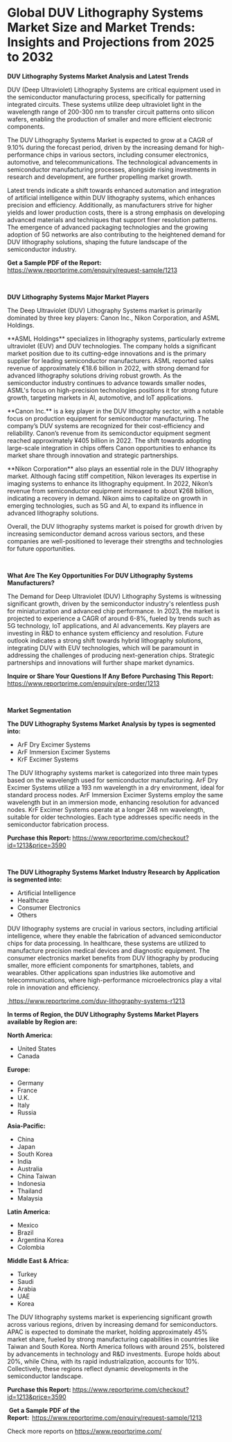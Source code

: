 <p><h1>Global DUV Lithography Systems Market Size and Market Trends: Insights and Projections from 2025 to 2032</h1></p><p><strong>DUV Lithography Systems Market Analysis and Latest Trends</strong></p>
<p><p>DUV (Deep Ultraviolet) Lithography Systems are critical equipment used in the semiconductor manufacturing process, specifically for patterning integrated circuits. These systems utilize deep ultraviolet light in the wavelength range of 200-300 nm to transfer circuit patterns onto silicon wafers, enabling the production of smaller and more efficient electronic components. </p><p>The DUV Lithography Systems Market is expected to grow at a CAGR of 9.10% during the forecast period, driven by the increasing demand for high-performance chips in various sectors, including consumer electronics, automotive, and telecommunications. The technological advancements in semiconductor manufacturing processes, alongside rising investments in research and development, are further propelling market growth. </p><p>Latest trends indicate a shift towards enhanced automation and integration of artificial intelligence within DUV lithography systems, which enhances precision and efficiency. Additionally, as manufacturers strive for higher yields and lower production costs, there is a strong emphasis on developing advanced materials and techniques that support finer resolution patterns. The emergence of advanced packaging technologies and the growing adoption of 5G networks are also contributing to the heightened demand for DUV lithography solutions, shaping the future landscape of the semiconductor industry.</p></p>
<p><strong>Get a Sample PDF of the Report:&nbsp;</strong> <a href="https://www.reportprime.com/enquiry/request-sample/1213?utm_campaign=3498&utm_medium=2&utm_source=Github&utm_content=ia&utm_term=18032025&utm_id=duv-lithography-systems">https://www.reportprime.com/enquiry/request-sample/1213</a></p>
<p>&nbsp;</p>
<p><strong>DUV Lithography Systems Major Market Players</strong></p>
<p><p>The Deep Ultraviolet (DUV) Lithography Systems market is primarily dominated by three key players: Canon Inc., Nikon Corporation, and ASML Holdings. </p><p>**ASML Holdings** specializes in lithography systems, particularly extreme ultraviolet (EUV) and DUV technologies. The company holds a significant market position due to its cutting-edge innovations and is the primary supplier for leading semiconductor manufacturers. ASML reported sales revenue of approximately €18.6 billion in 2022, with strong demand for advanced lithography solutions driving robust growth. As the semiconductor industry continues to advance towards smaller nodes, ASML's focus on high-precision technologies positions it for strong future growth, targeting markets in AI, automotive, and IoT applications.</p><p>**Canon Inc.** is a key player in the DUV lithography sector, with a notable focus on production equipment for semiconductor manufacturing. The company’s DUV systems are recognized for their cost-efficiency and reliability. Canon’s revenue from its semiconductor equipment segment reached approximately ¥405 billion in 2022. The shift towards adopting large-scale integration in chips offers Canon opportunities to enhance its market share through innovation and strategic partnerships.</p><p>**Nikon Corporation** also plays an essential role in the DUV lithography market. Although facing stiff competition, Nikon leverages its expertise in imaging systems to enhance its lithography equipment. In 2022, Nikon’s revenue from semiconductor equipment increased to about ¥268 billion, indicating a recovery in demand. Nikon aims to capitalize on growth in emerging technologies, such as 5G and AI, to expand its influence in advanced lithography solutions.</p><p>Overall, the DUV lithography systems market is poised for growth driven by increasing semiconductor demand across various sectors, and these companies are well-positioned to leverage their strengths and technologies for future opportunities.</p></p>
<p>&nbsp;</p>
<p><strong>What Are The Key Opportunities For DUV Lithography Systems Manufacturers?</strong></p>
<p><p>The Demand for Deep Ultraviolet (DUV) Lithography Systems is witnessing significant growth, driven by the semiconductor industry's relentless push for miniaturization and advanced chip performance. In 2023, the market is projected to experience a CAGR of around 6-8%, fueled by trends such as 5G technology, IoT applications, and AI advancements. Key players are investing in R&D to enhance system efficiency and resolution. Future outlook indicates a strong shift towards hybrid lithography solutions, integrating DUV with EUV technologies, which will be paramount in addressing the challenges of producing next-generation chips. Strategic partnerships and innovations will further shape market dynamics.</p></p>
<p><strong>Inquire or Share Your Questions If Any Before Purchasing This Report:</strong> <a href="https://www.reportprime.com/enquiry/pre-order/1213?utm_campaign=3498&utm_medium=2&utm_source=Github&utm_content=ia&utm_term=18032025&utm_id=duv-lithography-systems">https://www.reportprime.com/enquiry/pre-order/1213</a></p>
<p>&nbsp;</p>
<p><strong>Market Segmentation</strong></p>
<p><strong>The DUV Lithography Systems Market Analysis by types is segmented into:</strong></p>
<p><ul><li>ArF Dry Excimer Systems ­</li><li>ArF Immersion Excimer Systems ­</li><li>KrF Excimer Systems</li></ul></p>
<p><p>The DUV lithography systems market is categorized into three main types based on the wavelength used for semiconductor manufacturing. ArF Dry Excimer Systems utilize a 193 nm wavelength in a dry environment, ideal for standard process nodes. ArF Immersion Excimer Systems employ the same wavelength but in an immersion mode, enhancing resolution for advanced nodes. KrF Excimer Systems operate at a longer 248 nm wavelength, suitable for older technologies. Each type addresses specific needs in the semiconductor fabrication process.</p></p>
<p><strong>Purchase this Report:&nbsp;</strong><a href="https://www.reportprime.com/checkout?id=1213&price=3590&utm_campaign=3498&utm_medium=2&utm_source=Github&utm_content=ia&utm_term=18032025&utm_id=duv-lithography-systems">https://www.reportprime.com/checkout?id=1213&price=3590</a></p>
<p>&nbsp;</p>
<p><strong>The DUV Lithography Systems Market Industry Research by Application is segmented into:</strong></p>
<p><ul><li>Artificial Intelligence</li><li>Healthcare</li><li>Consumer Electronics</li><li>Others</li></ul></p>
<p><p>DUV lithography systems are crucial in various sectors, including artificial intelligence, where they enable the fabrication of advanced semiconductor chips for data processing. In healthcare, these systems are utilized to manufacture precision medical devices and diagnostic equipment. The consumer electronics market benefits from DUV lithography by producing smaller, more efficient components for smartphones, tablets, and wearables. Other applications span industries like automotive and telecommunications, where high-performance microelectronics play a vital role in innovation and efficiency.</p></p>
<p><a href="https://www.reportprime.com/duv-lithography-systems-r1213?utm_campaign=3498&utm_medium=2&utm_source=Github&utm_content=ia&utm_term=18032025&utm_id=duv-lithography-systems">&nbsp;https://www.reportprime.com/duv-lithography-systems-r1213</a></p>
<p><strong>In terms of Region, the DUV Lithography Systems Market Players available by Region are:</strong></p>
<p>
    <p> <strong> North America: </strong>
        <ul>
            <li>United States</li>
            <li>Canada</li>
        </ul>
        </p> 
    <p> <strong> Europe: </strong>
        <ul>
            <li>Germany</li>
            <li>France</li>
            <li>U.K.</li>
            <li>Italy</li>
            <li>Russia</li>
        </ul>
        </p> 
    <p> <strong> Asia-Pacific: </strong>
        <ul>
            <li>China</li>
            <li>Japan</li>
            <li>South Korea</li>
            <li>India</li>
            <li>Australia</li>
            <li>China Taiwan</li>
            <li>Indonesia</li>
            <li>Thailand</li>
            <li>Malaysia</li>
        </ul>
        </p> 
    <p> <strong> Latin America: </strong>
        <ul>
            <li>Mexico</li>
            <li>Brazil</li>
            <li>Argentina Korea</li>
            <li>Colombia</li>
        </ul>
        </p> 
    <p> <strong> Middle East & Africa: </strong>
        <ul>
            <li>Turkey</li>
            <li>Saudi</li>
            <li>Arabia</li>
            <li>UAE</li>
            <li>Korea</li>
        </ul>
    </p>
    </p>
<p><p>The DUV lithography systems market is experiencing significant growth across various regions, driven by increasing demand for semiconductors. APAC is expected to dominate the market, holding approximately 45% market share, fueled by strong manufacturing capabilities in countries like Taiwan and South Korea. North America follows with around 25%, bolstered by advancements in technology and R&D investments. Europe holds about 20%, while China, with its rapid industrialization, accounts for 10%. Collectively, these regions reflect dynamic developments in the semiconductor landscape.</p></p>
<p><strong>Purchase this Report: </strong><a href="https://www.reportprime.com/checkout?id=1213&price=3590&utm_campaign=3498&utm_medium=2&utm_source=Github&utm_content=ia&utm_term=18032025&utm_id=duv-lithography-systems">https://www.reportprime.com/checkout?id=1213&price=3590</a></p>
<p>&nbsp;<strong>Get a Sample PDF of the Report:&nbsp;&nbsp;</strong><a href="https://www.reportprime.com/enquiry/request-sample/1213?utm_campaign=3498&utm_medium=2&utm_source=Github&utm_content=ia&utm_term=18032025&utm_id=duv-lithography-systems">https://www.reportprime.com/enquiry/request-sample/1213</a></p>
<p><strong></strong></p>
<p>Check more reports on <a href="https://www.reportprime.com/?utm_campaign=3498&utm_medium=2&utm_source=Github&utm_content=ia&utm_term=18032025&utm_id=duv-lithography-systems">https://www.reportprime.com/</a></p>